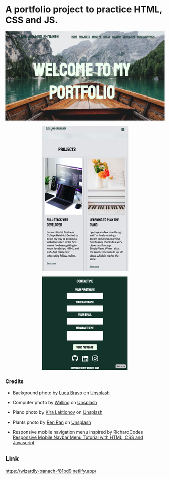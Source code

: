 # A portfolio project to practice HTML, CSS and JS.

![portfolio in HTML, CSS and JavaScript](screenshots/landing.png "Elena's portfolio")


<p align="center">
    <img src="screenshots/projects.png?raw=true" alt="portfolio"/>
</p>


<p align="center">
    <img src="screenshots/contact.png?raw=true" alt="contatc form"/>
</p>

### Credits
- Background photo by <a href="https://unsplash.com/@lucabravo?utm_source=unsplash&utm_medium=referral&utm_content=creditCopyText">Luca Bravo</a> on <a href="https://unsplash.com/?utm_source=unsplash&utm_medium=referral&utm_content=creditCopyText">Unsplash</a>
  

- Computer photo by <a href="https://unsplash.com/@walling?utm_source=unsplash&utm_medium=referral&utm_content=creditCopyText">Walling</a> on <a href="https://unsplash.com/s/photos/coding?utm_source=unsplash&utm_medium=referral&utm_content=creditCopyText">Unsplash</a>
  
  
- Piano photo by <a href="https://unsplash.com/@kiralaktionov?utm_source=unsplash&utm_medium=referral&utm_content=creditCopyText">Kira Laktionov</a> on <a href="https://unsplash.com/s/photos/piano?utm_source=unsplash&utm_medium=referral&utm_content=creditCopyText">Unsplash</a>


- Plants photo by <a href="https://unsplash.com/@renran?utm_source=unsplash&utm_medium=referral&utm_content=creditCopyText">Ren Ran</a> on <a href="https://unsplash.com/s/photos/plants?utm_source=unsplash&utm_medium=referral&utm_content=creditCopyText">Unsplash</a>
  
- Responsive mobile navigation menu inspired by RichardCodes [Responsive Mobile Navbar Menu Tutorial with HTML, CSS and Javascript](https://www.youtube.com/watch?v=VMxP9PMSOYM&t=685s)
  
  
## Link 

https://wizardly-banach-f81bd9.netlify.app/